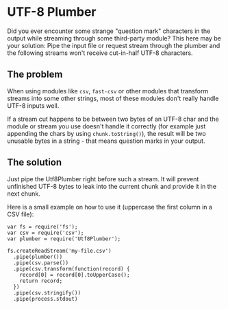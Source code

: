 # UTF-8 Plumber

Did you ever encounter some strange "question mark" characters in the output while streaming through some third-party module? This here may be your solution: Pipe the input file or request stream through the plumber and the following streams won't receive cut-in-half UTF-8 characters.

## The problem

When using modules like `csv`, `fast-csv` or other modules that transform streams into some other strings, most of these modules don't really handle UTF-8 inputs well.

If a stream cut happens to be between two bytes of an UTF-8 char and the module or stream you use doesn't handle it correctly (for example just appending the chars by using `chunk.toString()`), the result will be two unusable bytes in a string - that means question marks in your output.

## The solution

Just pipe the Utf8Plumber right before such a stream. It will prevent unfinished UTF-8 bytes to leak into the current chunk and provide it in the next chunk.

Here is a small example on how to use it (uppercase the first column in a CSV file):

```
var fs = require('fs');
var csv = require('csv');
var plumber = require('Utf8Plumber');

fs.createReadStream('my-file.csv')
  .pipe(plumber())
  .pipe(csv.parse())
  .pipe(csv.transform(function(record) {
    record[0] = record[0].toUpperCase();
    return record;
  })
  .pipe(csv.stringify())
  .pipe(process.stdout)
```
